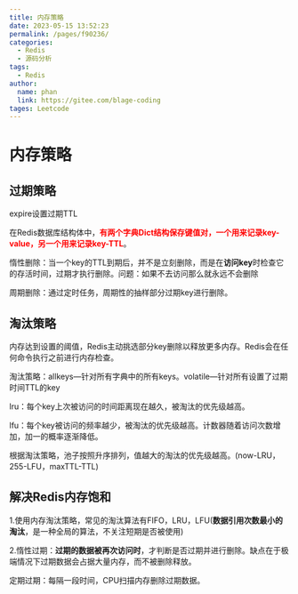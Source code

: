 ```yaml
---
title: 内存策略
date: 2023-05-15 13:52:23
permalink: /pages/f90236/
categories: 
  - Redis
  - 源码分析
tags: 
  - Redis
author: 
  name: phan
  link: https://gitee.com/blage-coding
tages: Leetcode
---
```

# 内存策略

## 过期策略

expire设置过期TTL

在Redis数据库结构体中，<font color="red">**有两个字典Dict结构保存键值对，一个用来记录key-value，另一个用来记录key-TTL**</font>。

惰性删除：当一个key的TTL到期后，并不是立刻删除，而是在**访问key**时检查它的存活时间，过期才执行删除。问题：如果不去访问那么就永远不会删除

周期删除：通过定时任务，周期性的抽样部分过期key进行删除。

## 淘汰策略

内存达到设置的阈值，Redis主动挑选部分key删除以释放更多内存。Redis会在任何命令执行之前进行内存检查。

淘汰策略：allkeys—针对所有字典中的所有keys。volatile—针对所有设置了过期时间TTL的key

lru：每个key上次被访问的时间距离现在越久，被淘汰的优先级越高。

lfu：每个key被访问的频率越少，被淘汰的优先级越高。计数器随着访问次数增加，加一的概率逐渐降低。

根据淘汰策略，池子按照升序排列，值越大的淘汰的优先级越高。(now-LRU，255-LFU，maxTTL-TTL)

## 解决Redis内存饱和

1.使用内存淘汰策略，常见的淘汰算法有FIFO，LRU，LFU(**数据引用次数最小的淘汰**，是一种全局的算法，不关注短期是否被使用)

2.惰性过期：**过期的数据被再次访问时**，才判断是否过期并进行删除。缺点在于极端情况下过期数据会占据大量内存，而不被删除释放。

定期过期：每隔一段时间，CPU扫描内存删除过期数据。